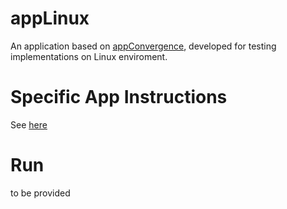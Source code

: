 # appLinux #

An application based on [appConvergence](https://github.com/dimikout3/ConvCAO_AirSim/tree/master/appConvergence), developed for testing implementations on Linux enviroment.

# Specific App Instructions #

See [here](https://github.com/dimikout3/ConvCAO_AirSim/tree/master/appConvergence)

# Run #

to be provided

